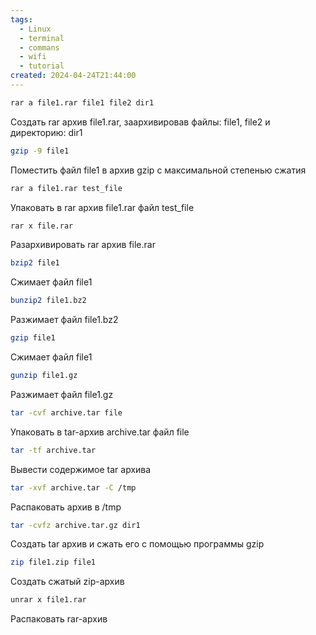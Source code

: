 ```yaml
---
tags:
  - Linux
  - terminal
  - commans
  - wifi
  - tutorial
created: 2024-04-24T21:44:00
---
```


```bash
rar a file1.rar file1 file2 dir1
```
Создать rar архив file1.rar, заархивировав файлы: file1, file2 и директорию: dir1

```bash
gzip -9 file1
```
Поместить файл file1 в архив gzip с максимальной степенью сжатия

```bash 
rar a file1.rar test_file
```
Упаковать в rar архив file1.rar файл test_file

```bash
rar x file.rar
```
Разархивировать rar архив file.rar

```bash
bzip2 file1
```
Сжимает файл file1

```bash 
bunzip2 file1.bz2
```
Разжимает файл file1.bz2

```bash
gzip file1
```
Сжимает файл file1

```bash
gunzip file1.gz
```
Разжимает файл file1.gz

```bash
tar -cvf archive.tar file
```
Упаковать в tar-архив archive.tar файл file

```bash
tar -tf archive.tar
```
Вывести содержимое tar архива

```bash
tar -xvf archive.tar -C /tmp
```
Распаковать архив в /tmp

```bash
tar -cvfz archive.tar.gz dir1
```
Создать tar архив и сжать его с помощью программы gzip

```bash
zip file1.zip file1
```
Создать сжатый zip-архив

```bash
unrar x file1.rar
```
Распаковать rar-архив
